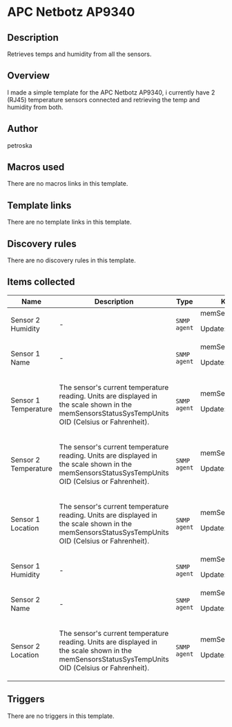 # APC Netbotz AP9340

## Description

Retrieves temps and humidity from all the sensors.

## Overview

I made a simple template for the APC Netbotz AP9340, i currently have 2 (RJ45) temperature sensors connected and retrieving the temp and humidity from both.



## Author

petroska

## Macros used

There are no macros links in this template.

## Template links

There are no template links in this template.

## Discovery rules

There are no discovery rules in this template.

## Items collected

|Name|Description|Type|Key and additional info|
|----|-----------|----|----|
|Sensor 2 Humidity|<p>-</p>|`SNMP agent`|memSensorsHumidity2<p>Update: 30s</p>|
|Sensor 1 Name|<p>-</p>|`SNMP agent`|memSensorsStatusSensorName1<p>Update: 3600</p>|
|Sensor 1 Temperature|<p>The sensor's current temperature reading. Units are displayed in the scale shown in the memSensorsStatusSysTempUnits OID (Celsius or Fahrenheit).</p>|`SNMP agent`|memSensorsTemperature1<p>Update: 30s</p>|
|Sensor 2 Temperature|<p>The sensor's current temperature reading. Units are displayed in the scale shown in the memSensorsStatusSysTempUnits OID (Celsius or Fahrenheit).</p>|`SNMP agent`|memSensorsTemperature2<p>Update: 30s</p>|
|Sensor 1 Location|<p>The sensor's current temperature reading. Units are displayed in the scale shown in the memSensorsStatusSysTempUnits OID (Celsius or Fahrenheit).</p>|`SNMP agent`|memSensorsStatusSensorLocation1<p>Update: 3600</p>|
|Sensor 1 Humidity|<p>-</p>|`SNMP agent`|memSensorsHumidity1<p>Update: 30s</p>|
|Sensor 2 Name|<p>-</p>|`SNMP agent`|memSensorsStatusSensorName2<p>Update: 3600</p>|
|Sensor 2 Location|<p>The sensor's current temperature reading. Units are displayed in the scale shown in the memSensorsStatusSysTempUnits OID (Celsius or Fahrenheit).</p>|`SNMP agent`|memSensorsStatusSensorLocation2<p>Update: 3600</p>|
## Triggers

There are no triggers in this template.

